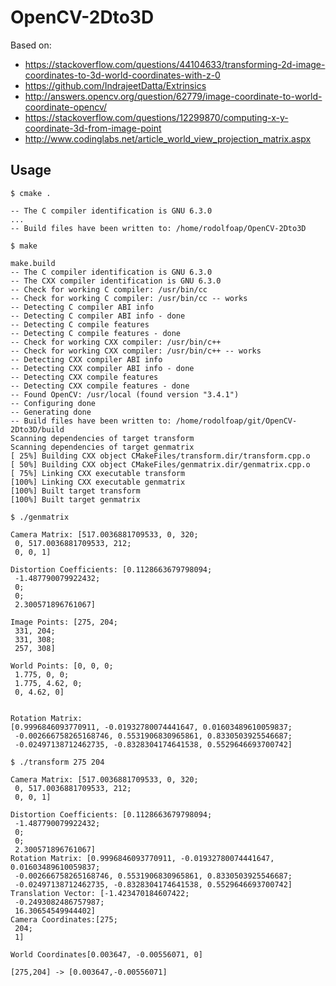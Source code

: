 # OpenCV-2Dto3D

Based on:

* https://stackoverflow.com/questions/44104633/transforming-2d-image-coordinates-to-3d-world-coordinates-with-z-0
* https://github.com/IndrajeetDatta/Extrinsics
* http://answers.opencv.org/question/62779/image-coordinate-to-world-coordinate-opencv/
* https://stackoverflow.com/questions/12299870/computing-x-y-coordinate-3d-from-image-point
* http://www.codinglabs.net/article_world_view_projection_matrix.aspx

## Usage
```
$ cmake .

-- The C compiler identification is GNU 6.3.0
...
-- Build files have been written to: /home/rodolfoap/OpenCV-2Dto3D

$ make

make.build 
-- The C compiler identification is GNU 6.3.0
-- The CXX compiler identification is GNU 6.3.0
-- Check for working C compiler: /usr/bin/cc
-- Check for working C compiler: /usr/bin/cc -- works
-- Detecting C compiler ABI info
-- Detecting C compiler ABI info - done
-- Detecting C compile features
-- Detecting C compile features - done
-- Check for working CXX compiler: /usr/bin/c++
-- Check for working CXX compiler: /usr/bin/c++ -- works
-- Detecting CXX compiler ABI info
-- Detecting CXX compiler ABI info - done
-- Detecting CXX compile features
-- Detecting CXX compile features - done
-- Found OpenCV: /usr/local (found version "3.4.1") 
-- Configuring done
-- Generating done
-- Build files have been written to: /home/rodolfoap/git/OpenCV-2Dto3D/build
Scanning dependencies of target transform
Scanning dependencies of target genmatrix
[ 25%] Building CXX object CMakeFiles/transform.dir/transform.cpp.o
[ 50%] Building CXX object CMakeFiles/genmatrix.dir/genmatrix.cpp.o
[ 75%] Linking CXX executable transform
[100%] Linking CXX executable genmatrix
[100%] Built target transform
[100%] Built target genmatrix

$ ./genmatrix 

Camera Matrix: [517.0036881709533, 0, 320;
 0, 517.0036881709533, 212;
 0, 0, 1]

Distortion Coefficients: [0.1128663679798094;
 -1.487790079922432;
 0;
 0;
 2.300571896761067]

Image Points: [275, 204;
 331, 204;
 331, 308;
 257, 308]

World Points: [0, 0, 0;
 1.775, 0, 0;
 1.775, 4.62, 0;
 0, 4.62, 0]


Rotation Matrix: 
[0.9996846093770911, -0.01932780074441647, 0.01603489610059837;
 -0.002666758265168746, 0.5531906830965861, 0.8330503925546687;
 -0.02497138712462735, -0.8328304174641538, 0.5529646693700742]

$ ./transform 275 204

Camera Matrix: [517.0036881709533, 0, 320;
 0, 517.0036881709533, 212;
 0, 0, 1]

Distortion Coefficients: [0.1128663679798094;
 -1.487790079922432;
 0;
 0;
 2.300571896761067]
Rotation Matrix: [0.9996846093770911, -0.01932780074441647, 0.01603489610059837;
 -0.002666758265168746, 0.5531906830965861, 0.8330503925546687;
 -0.02497138712462735, -0.8328304174641538, 0.5529646693700742]
Translation Vector: [-1.423470184607422;
 -0.2493082486757987;
 16.30654549944402]
Camera Coordinates:[275;
 204;
 1]

World Coordinates[0.003647, -0.00556071, 0]

[275,204] -> [0.003647,-0.00556071]
```
